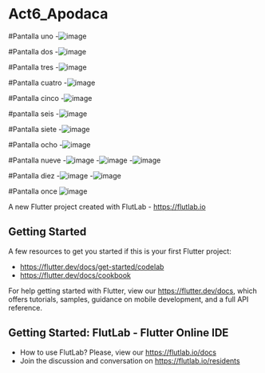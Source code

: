 # Act6_Apodaca

#Pantalla uno
-![image](https://github.com/user-attachments/assets/6a2ea681-30e4-4dab-b1c6-3220e1f0d8cc)

#Pantalla dos
-![image](https://github.com/user-attachments/assets/0aa52dc1-d487-497c-a0de-dc50194db419)

#Pantalla tres
-![image](https://github.com/user-attachments/assets/b58afb14-7c11-42ca-88c2-250ef3cd9e1c)

#Pantalla cuatro
-![image](https://github.com/user-attachments/assets/0803aa66-b716-4ac1-b201-112e818ffb7d)

#Pantalla cinco
-![image](https://github.com/user-attachments/assets/17896629-5765-4142-b6cc-a29ac7201e49)

#pantalla seis
-![image](https://github.com/user-attachments/assets/4d03c495-ad29-443e-8254-2a0ca4203cd9)

#Pantalla siete
-![image](https://github.com/user-attachments/assets/95a92080-08e7-46e4-82e9-40b2d795b505)

#Pantalla ocho
-![image](https://github.com/user-attachments/assets/07b35cdd-96af-446c-997b-6c5dc09ba0bf)

#Pantalla nueve
-![image](https://github.com/user-attachments/assets/b2cd210b-ba8e-4b11-8cc6-61ce441274f3)
-![image](https://github.com/user-attachments/assets/cb3437a8-54c4-41b3-b2b8-056f68f2f18e)
-![image](https://github.com/user-attachments/assets/0533ebb3-bb0c-425b-a2fd-fc9e290158f6)

#Pantalla diez
-![image](https://github.com/user-attachments/assets/47ba5c77-cfc8-4c4b-8d84-a2d928e0f4a2)
-![image](https://github.com/user-attachments/assets/4782b2bf-767f-4dfe-aa45-3002981c12b4)

#Pantalla once
![image](https://github.com/user-attachments/assets/b6003e79-d2fc-4fda-9782-8d5141927f1f)


A new Flutter project created with FlutLab - https://flutlab.io

## Getting Started

A few resources to get you started if this is your first Flutter project:

- https://flutter.dev/docs/get-started/codelab
- https://flutter.dev/docs/cookbook

For help getting started with Flutter, view our
https://flutter.dev/docs, which offers tutorials,
samples, guidance on mobile development, and a full API reference.

## Getting Started: FlutLab - Flutter Online IDE

- How to use FlutLab? Please, view our https://flutlab.io/docs
- Join the discussion and conversation on https://flutlab.io/residents
